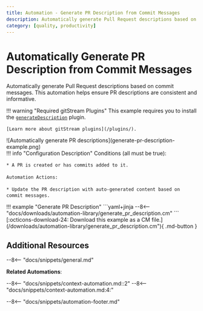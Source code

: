 ```yaml
---
title: Automation - Generate PR Description from Commit Messages
description: Automatically generate Pull Request descriptions based on commit messages.
category: [quality, productivity]
---
```

# Automatically Generate PR Description from Commit Messages

Automatically generate Pull Request descriptions based on commit messages. This automation helps ensure PR descriptions are consistent and informative.

!!! warning "Required gitStream Plugins"
    This example requires you to install the [`generateDescription`](/filter-function-plugins/#generatedescription) plugin.

    [Learn more about gitStream plugins](/plugins/).

<div class="automationImage" style="align:right" markdown="1">
![Automatically generate PR descriptions](generate-pr-description-example.png)
</div>
<div class="automationDescription" markdown="1">
!!! info "Configuration Description"
    Conditions (all must be true):

    * A PR is created or has commits added to it.

    Automation Actions:

    * Update the PR description with auto-generated content based on commit messages.
</div>
<div class="automationExample" markdown="1">
!!! example "Generate PR Description"
    ```yaml+jinja
    --8<-- "docs/downloads/automation-library/generate_pr_description.cm"
    ```
    <div class="result" markdown>
      <span>
      [:octicons-download-24: Download this example as a CM file.](/downloads/automation-library/generate_pr_description.cm"){ .md-button }
      </span>
    </div>
</div>

## Additional Resources

--8<-- "docs/snippets/general.md"

**Related Automations**:

--8<-- "docs/snippets/context-automation.md::2"
--8<-- "docs/snippets/context-automation.md:4:"

--8<-- "docs/snippets/automation-footer.md"
